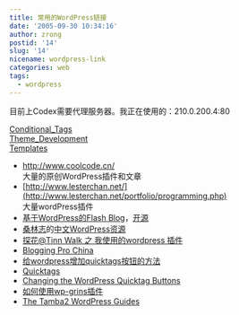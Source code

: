 ```yaml
---
title: 常用的WordPress链接
date: '2005-09-30 10:34:16'
author: zrong
postid: '14'
slug: '14'
nicename: wordpress-link
categories: web
tags:
  - wordpress
---
```


目前上Codex需要代理服务器。我正在使用的：210.0.200.4:80

[Conditional\_Tags](http://codex.wordpress.org/Conditional_Tags)  
[Theme\_Development](http://codex.wordpress.org/Theme_Development)  
[Templates](http://codex.wordpress.org/Templates)

-   <http://www.coolcode.cn/>  
    大量的原创WordPress插件和文章
-   [http://www.lesterchan.net/](http://www.lesterchan.net/portfolio/programming.php)  
    大量wordPress插件
-   [基于WordPress的Flash
    Blog](http://www.ssdesigninteractive.com/ssdesign/?page_id=84)，[开源](http://www.sourceforge.net/projects/flash-blog/)
-   [桑林志](http://yanfeng.org/)的[中文WordPress资源](http://yanfeng.org/blog/wordpress/chinese/)
-   [探花@Tinn Walk 之 我使用的wordpress 插件](http://tinn.cn/?p=103)
-   [Blogging Pro China](http://www.wordpresscn.com/index.php)
-   [给wordpress增加quicktags按钮的方法](http://www.coolcode.cn/?p=102)
-   [Quicktags](http://www.tamba2.org.uk/wordpress/quicktags/)
-   [Changing the WordPress Quicktag
    Buttons](http://www.cameraontheroad.com/?p=655)
-   [如何使用wp-grins插件](http://wordpress.org/support/topic/24409)
-   [The Tamba2 WordPress Guides](http://www.tamba2.org.uk/wordpress/)

